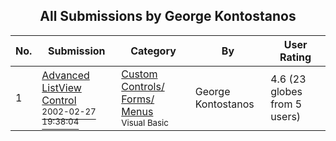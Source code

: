 ﻿<div align="center">

## All Submissions by George Kontostanos

</div>

No.  | Submission | Category | By   | User Rating
---- | ---------- | -------- | ---- | -----------
1 | [Advanced ListView Control<br /><sup>2002-02-27 19:38:04</sup>](https://github.com/Planet-Source-Code/george-kontostanos-advanced-listview-control__1-32155) | [Custom Controls/ Forms/  Menus<br /><sup>Visual Basic</sup>](../ByCategory/custom-controls-forms-menus__1-4.md) | George Kontostanos | 4.6 (23 globes from 5 users)
